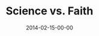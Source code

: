 ---
layout: message
category: message
series: "Heavyweights 2"
title: "Science vs. Faith"
date: 2014-02-15-00-00
message_id: 848
audio-description: "Are science and faith mutually exclusive?"
audio: "http://www.crossroads.net/players/media/hq/heavyweights2_02.mp3"
audio-title: "Science vs. Faith"
audio-duration: "55:16"
program-description: "Program Heavyweights2 WK2"
program: "http://www.crossroads.net/players/media/hq/02_15-16_14Program_LO.pdf"
program-title: "Science vs. Faith"
video-description: "Are science and faith mutually exclusive?"
video-title: "Science vs. Faith"
video: "https://s3.amazonaws.com/crossroadsvideomessages/heavyweights2_02.mp4"
video-poster: "https://www.crossroads.net/uploadedfiles/heavyweight2_02_still.jpg"
---